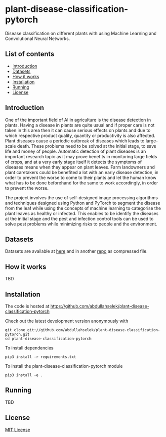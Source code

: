 # plant-disease-classification-pytorch

Disease classification on different plants with using Machine Learning and Convolutional Neural Networks.

## List of contents

  - [Introduction](#introduction)
  - [Datasets](#datasets)
  - [How it works](#how-it-works)
  - [Installation](#installation)
  - [Running](#running)
  - [License](#license)

## Introduction

One of the important field of AI in agriculture is the disease detection in plants. Having a disease in plants are quite usual and if proper care is not taken in this area then it can cause serious effects on plants and due to which respective product quality, quantity or productivity is also affected. Plant diseases cause a periodic outbreak of diseases which leads to large-scale death. These problems need to be solved at the initial stage, to save life and money of people. Automatic detection of plant diseases is an important research topic as it may prove benefits in monitoring large fields of crops, and at a very early stage itself it detects the symptoms of diseases means when they appear on plant leaves. Farm landowners and plant caretakers could be benefited a lot with an early disease detection, in order to prevent the worse to come to their plants and let the human know what has to be done beforehand for the same to work accordingly, in order to prevent the worse.

The project involves the use of self-designed image processing algorithms and techniques designed using Python and PyTorch to segment the disease from the leaf while using the concepts of machine learning to categorise the plant leaves as healthy or infected. This enables to be identify the diseases at the initial stage and the pest and infection control tools can be used to solve pest problems while minimizing risks to people and the environment.

## Datasets

Datasets are available at [here](https://github.com/abdullahselek/plant-disease-classification-pytorch/tree/master/datasets) and in another [repo](https://github.com/abdullahselek/plant-disease-classification-datasets) as compressed file.

## How it works

TBD

## Installation

The code is hosted at https://github.com/abdullahselek/plant-disease-classification-pytorch

Check out the latest development version anonymously with

    git clone git://github.com/abdullahselek/plant-disease-classification-pytorch.git
    cd plant-disease-classification-pytorch

To install dependencies

    pip3 install -r requirements.txt

To install the plant-disease-classification-pytorch module

    pip3 install -e .

## Running

TBD

## License

[MIT License](https://github.com/abdullahselek/plant-disease-classification-pytorch/blob/master/LICENSE)
